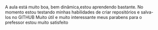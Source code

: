 A aula está muito boa, bem dinâmica,estou aprendendo bastante.
No momento estou testando minhas habilidades de criar repositórios e salva-los no GITHUB
Muito útil e muito interessante meus parabens para o prefessor estou muito satisfeito